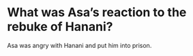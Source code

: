# What was Asa’s reaction to the rebuke of Hanani?

Asa was angry with Hanani and put him into prison.
